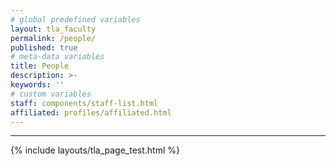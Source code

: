 ```yaml
---
# global predefined variables
layout: tla_faculty
permalink: /people/
published: true
# meta-data variables
title: People
description: >-
keywords: ''
# custom variables
staff: components/staff-list.html
affiliated: profiles/affiliated.html
---
```


___

{% include layouts/tla_page_test.html %}

